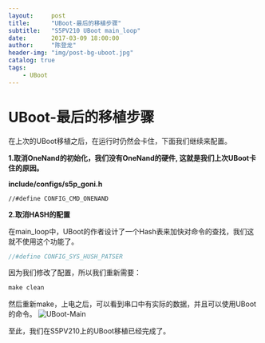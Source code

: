 ```yaml
---
layout:     post
title:      "UBoot-最后的移植步骤"
subtitle:   "S5PV210 UBoot main_loop"
date:       2017-03-09 18:00:00
author:     "陈登龙"
header-img: "img/post-bg-uboot.jpg"
catalog: true
tags:
    - UBoot
---
```



# UBoot-最后的移植步骤


在上次的UBoot移植之后，在运行时仍然会卡住，下面我们继续来配置。

**1.取消OneNand的初始化，我们没有OneNand的硬件, 这就是我们上次UBoot卡住的原因。**

**include/configs/s5p_goni.h**
``` 
//#define CONFIG_CMD_ONENAND
```

**2.取消HASH的配置** 

在main_loop中，UBoot的作者设计了一个Hash表来加快对命令的查找，我们这就不使用这个功能了。
	
``` c
//#define CONFIG_SYS_HUSH_PATSER
```

因为我们修改了配置，所以我们重新需要：

``` makefile
make clean
```

然后重新make，上电之后，可以看到串口中有实际的数据，并且可以使用UBoot的命令。
![UBoot-Main][1]


至此，我们在S5PV210上的UBoot移植已经完成了。

  [1]: https://cheng-zhi.github.io/img/UBoot/post-2017-03-09-UbootMain.png